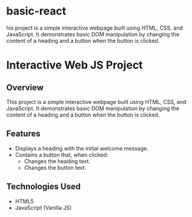 # basic-react
his project is a simple interactive webpage built using HTML, CSS, and JavaScript. It demonstrates basic DOM manipulation by changing the content of a heading and a button when the button is clicked.
# Interactive Web JS Project

## Overview
This project is a simple interactive webpage built using HTML, CSS, and JavaScript. It demonstrates basic DOM manipulation by changing the content of a heading and a button when the button is clicked.

## Features
- Displays a heading with the initial welcome message.
- Contains a button that, when clicked:
  - Changes the heading text.
  - Changes the button text.

## Technologies Used
- HTML5
- JavaScript (Vanilla JS)

